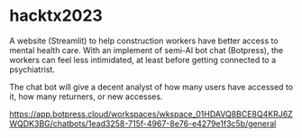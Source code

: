 # hacktx2023
A website (Streamlit) to help construction workers have better access to mental health care. With an implement of semi-AI bot chat (Botpress), the workers can feel less intimidated, at least before getting connected to a psychiatrist.

The chat bot will give a decent analyst of how many users have accessed to it, how many returners, or new accesses.

https://app.botpress.cloud/workspaces/wkspace_01HDAVQ8BCE8Q4KRJ6ZWQDK3BG/chatbots/1ead3258-715f-4967-8e76-e4279e1f3c5b/general
